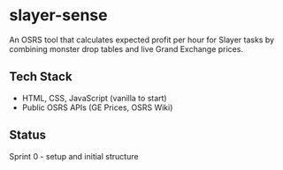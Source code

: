 # slayer-sense

An OSRS tool that calculates expected profit per hour for Slayer tasks by combining monster drop tables and live Grand Exchange prices.

## Tech Stack 
- HTML, CSS, JavaScript (vanilla to start)
- Public OSRS APIs (GE Prices, OSRS Wiki)

## Status
Sprint 0 - setup and initial structure
